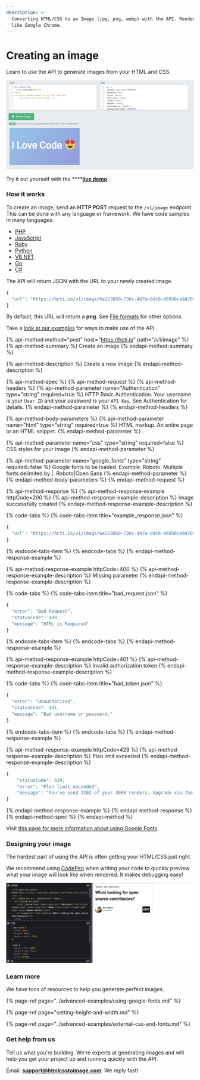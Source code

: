 ```yaml
---
description: >-
  Converting HTML/CSS to an Image (jpg, png, webp) with the API. Renders exactly
  like Google Chrome.
---
```


# Creating an image

Learn to use the API to generate images from your HTML and CSS.

![Converting HTML/CSS to an image.](../.gitbook/assets/image%20%288%29.png)

Try it out yourself with the ****[**live demo**](https://htmlcsstoimage.com/#demo).

### How it works

To create an image, send an **HTTP POST** request to the `/v1/image` endpoint. This can be done with any language or framework. We have code samples in many languages.

* [PHP](../example-code/php.md)
* [JavaScript](../example-code/javascript.md)
* [Ruby](../example-code/ruby.md)
* [Python](../example-code/python.md)
* [VB.NET](../example-code/vb.net.md)
* [Go](../example-code/go.md)
* [C\#](../example-code/c.md)

The API will return JSON with the URL to your newly created image.

```javascript
{
  "url": "https://hcti.io/v1/image/6e253850-736c-487a-8dc8-b6950ca94703"
}
```

By default, this URL will return a **png**. See [File formats](file-formats.md) for other options.

Take a [look at our examples](../#examples) for ways to make use of the API.

{% api-method method="post" host="https://hcti.io" path="/v1/image" %}
{% api-method-summary %}
Create an image
{% endapi-method-summary %}

{% api-method-description %}
Create a new image
{% endapi-method-description %}

{% api-method-spec %}
{% api-method-request %}
{% api-method-headers %}
{% api-method-parameter name="Authentication" type="string" required=true %}
HTTP Basic Authentication. Your username is your `User ID` and your password is your `API Key`. See Authentication for details.
{% endapi-method-parameter %}
{% endapi-method-headers %}

{% api-method-body-parameters %}
{% api-method-parameter name="html" type="string" required=true %}
HTML markup. An entire page or an HTML snippet.
{% endapi-method-parameter %}

{% api-method-parameter name="css" type="string" required=false %}
CSS styles for your image
{% endapi-method-parameter %}

{% api-method-parameter name="google\_fonts" type="string" required=false %}
Google fonts to be loaded. Example: Roboto. Multiple fonts delimited by \|. Roboto\|Open Sans
{% endapi-method-parameter %}
{% endapi-method-body-parameters %}
{% endapi-method-request %}

{% api-method-response %}
{% api-method-response-example httpCode=200 %}
{% api-method-response-example-description %}
Image successfully created
{% endapi-method-response-example-description %}

{% code-tabs %}
{% code-tabs-item title="example\_response.json" %}
```javascript
{
  "url": "https://hcti.io/v1/image/6e253850-736c-487a-8dc8-b6950ca94703"
}
```
{% endcode-tabs-item %}
{% endcode-tabs %}
{% endapi-method-response-example %}

{% api-method-response-example httpCode=400 %}
{% api-method-response-example-description %}
Missing parameter
{% endapi-method-response-example-description %}

{% code-tabs %}
{% code-tabs-item title="bad\_request.json" %}
```javascript
{
  "error": "Bad Request",
  "statusCode": 400,
  "message": "HTML is Required"
}
```
{% endcode-tabs-item %}
{% endcode-tabs %}
{% endapi-method-response-example %}

{% api-method-response-example httpCode=401 %}
{% api-method-response-example-description %}
Invalid authorization token
{% endapi-method-response-example-description %}

{% code-tabs %}
{% code-tabs-item title="bad\_token.json" %}
```javascript
{
  "error": "Unauthorized",
  "statusCode": 401,
  "message": "Bad username or password."
}
```
{% endcode-tabs-item %}
{% endcode-tabs %}
{% endapi-method-response-example %}

{% api-method-response-example httpCode=429 %}
{% api-method-response-example-description %}
Plan limit exceeded
{% endapi-method-response-example-description %}

```javascript
{
	"statusCode": 429,
	"error": "Plan limit exceeded",
	"message": "You've used 3102 of your 3000 renders. Upgrade via the Dashboard: https://htmlcsstoimage.com/dashboard"
}
```
{% endapi-method-response-example %}
{% endapi-method-response %}
{% endapi-method-spec %}
{% endapi-method %}

Visit [this page for more information about using Google Fonts](../advanced-examples/using-google-fonts.md).

### Designing your image

The hardest part of using the API is often getting your HTML/CSS just right.

We recommend using [CodePen](https://codepen.io/mscccc/pen/eLRLQq) when writing your code to quickly preview what your image will look like when rendered. It makes debugging easy!

![Use CodePen to test your HTML/CSS](../.gitbook/assets/image%20%285%29.png)

### Learn more

We have tons of resources to help you generate perfect images.

{% page-ref page="../advanced-examples/using-google-fonts.md" %}

{% page-ref page="setting-height-and-width.md" %}

{% page-ref page="../advanced-examples/external-css-and-fonts.md" %}

### Get help from us

Tell us what you're building. We're experts at generating images and will help you get your project up and running quickly with the API.

Email: **support@htmlcsstoimage.com**. We reply fast!


